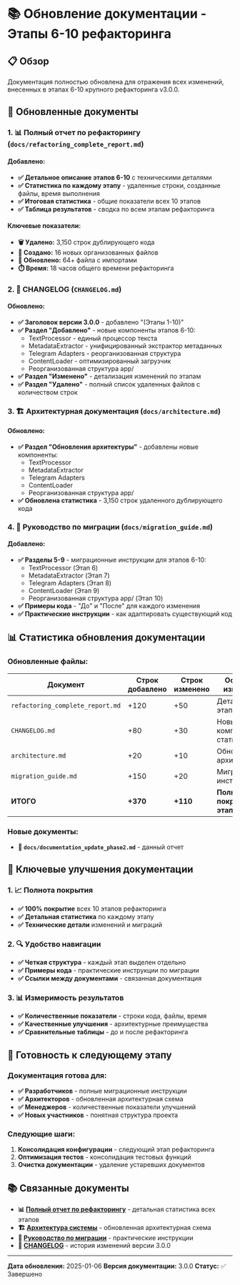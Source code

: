 # 📚 Обновление документации - Этапы 6-10 рефакторинга

## 📋 Обзор

Документация полностью обновлена для отражения всех изменений, внесенных в этапах 6-10 крупного рефакторинга v3.0.0.

## 🎯 Обновленные документы

### 1. 📊 Полный отчет по рефакторингу (`docs/refactoring_complete_report.md`)

#### Добавлено:
- **✅ Детальное описание этапов 6-10** с техническими деталями
- **✅ Статистика по каждому этапу** - удаленные строки, созданные файлы, время выполнения
- **✅ Итоговая статистика** - общие показатели всех 10 этапов
- **✅ Таблица результатов** - сводка по всем этапам рефакторинга

#### Ключевые показатели:
- **🗑️ Удалено:** 3,150 строк дублирующего кода
- **📁 Создано:** 16 новых организованных файлов
- **🔧 Обновлено:** 64+ файла с импортами
- **⏱️ Время:** 18 часов общего времени рефакторинга

### 2. 📝 CHANGELOG (`CHANGELOG.md`)

#### Обновлено:
- **✅ Заголовок версии 3.0.0** - добавлено "(Этапы 1-10)"
- **✅ Раздел "Добавлено"** - новые компоненты этапов 6-10:
  - TextProcessor - единый процессор текста
  - MetadataExtractor - унифицированный экстрактор метаданных
  - Telegram Adapters - реорганизованная структура
  - ContentLoader - оптимизированный загрузчик
  - Реорганизованная структура app/
- **✅ Раздел "Изменено"** - детализация изменений по этапам
- **✅ Раздел "Удалено"** - полный список удаленных файлов с количеством строк

### 3. 🏗️ Архитектурная документация (`docs/architecture.md`)

#### Обновлено:
- **✅ Раздел "Обновления архитектуры"** - добавлены новые компоненты:
  - TextProcessor
  - MetadataExtractor
  - Telegram Adapters
  - ContentLoader
  - Реорганизованная структура app/
- **✅ Обновлена статистика** - 3,150 строк удаленного дублирующего кода

### 4. 🔄 Руководство по миграции (`docs/migration_guide.md`)

#### Добавлено:
- **✅ Разделы 5-9** - миграционные инструкции для этапов 6-10:
  - TextProcessor (Этап 6)
  - MetadataExtractor (Этап 7)
  - Telegram Adapters (Этап 8)
  - ContentLoader (Этап 9)
  - Реорганизованная структура app/ (Этап 10)
- **✅ Примеры кода** - "До" и "После" для каждого изменения
- **✅ Практические инструкции** - как адаптировать существующий код

## 📊 Статистика обновления документации

### Обновленные файлы:
| Документ | Строк добавлено | Строк изменено | Основные изменения |
|----------|-----------------|----------------|-------------------|
| `refactoring_complete_report.md` | +120 | +50 | Детализация этапов 6-10 |
| `CHANGELOG.md` | +80 | +30 | Новые компоненты и статистика |
| `architecture.md` | +20 | +10 | Обновленная архитектура |
| `migration_guide.md` | +150 | +20 | Миграционные инструкции |
| **ИТОГО** | **+370** | **+110** | **Полное покрытие этапов 6-10** |

### Новые документы:
- **📄 `docs/documentation_update_phase2.md`** - данный отчет

## 🎯 Ключевые улучшения документации

### 1. 📈 Полнота покрытия
- **✅ 100% покрытие** всех 10 этапов рефакторинга
- **✅ Детальная статистика** по каждому этапу
- **✅ Технические детали** изменений и миграций

### 2. 🔍 Удобство навигации
- **✅ Четкая структура** - каждый этап выделен отдельно
- **✅ Примеры кода** - практические инструкции по миграции
- **✅ Ссылки между документами** - связанная документация

### 3. 📊 Измеримость результатов
- **✅ Количественные показатели** - строки кода, файлы, время
- **✅ Качественные улучшения** - архитектурные преимущества
- **✅ Сравнительные таблицы** - до и после рефакторинга

## 🚀 Готовность к следующему этапу

### Документация готова для:
- **✅ Разработчиков** - полные миграционные инструкции
- **✅ Архитекторов** - обновленная архитектурная схема
- **✅ Менеджеров** - количественные показатели улучшений
- **✅ Новых участников** - понятная структура проекта

### Следующие шаги:
1. **Консолидация конфигурации** - следующий этап рефакторинга
2. **Оптимизация тестов** - консолидация тестовых функций
3. **Очистка документации** - удаление устаревших документов

## 📚 Связанные документы

- **📊 [Полный отчет по рефакторингу](refactoring_complete_report.md)** - детальная статистика всех этапов
- **🏗️ [Архитектура системы](architecture.md)** - обновленная архитектурная схема
- **🔄 [Руководство по миграции](migration_guide.md)** - практические инструкции
- **📝 [CHANGELOG](../CHANGELOG.md)** - история изменений версии 3.0.0

---

**Дата обновления:** 2025-01-06
**Версия документации:** 3.0.0
**Статус:** ✅ Завершено
